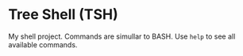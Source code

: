 # Tree Shell (TSH)

My shell project. Commands are simullar to BASH.
Use `help` to see all available commands.
